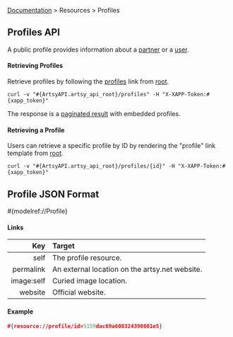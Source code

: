 [Documentation](/docs) &gt; Resources &gt; Profiles

## Profiles API

A public profile provides information about a [partner](/docs/partners) or a [user](/docs/users).

#### Retrieving Profiles

Retrieve profiles by following the [profiles](#{ArtsyAPI.artsy_api_root}/profiles) link from [root](#{ArtsyAPI.artsy_api_root}).

```
curl -v "#{ArtsyAPI.artsy_api_root}/profiles" -H "X-XAPP-Token:#{xapp_token}"
```

The response is a [paginated result](/docs/pagination) with embedded profiles.

#### Retrieving a Profile

Users can retrieve a specific profile by ID by rendering the "profile" link template from [root](#{ArtsyAPI.artsy_api_root}).

```
curl -v "#{ArtsyAPI.artsy_api_root}/profiles/{id}" -H "X-XAPP-Token:#{xapp_token}"
```

## Profile JSON Format

#{modelref://Profile}

#### Links

Key        | Target                                          |
----------:|:------------------------------------------------|
self       | The profile resource.                           |
permalink  | An external location on the artsy.net website.  |
image:self | Curied image location.                          |
website    | Official website.                               |

#### Example

``` json
#{resource://profile/id=5159dac69a608324390001e5}
```

